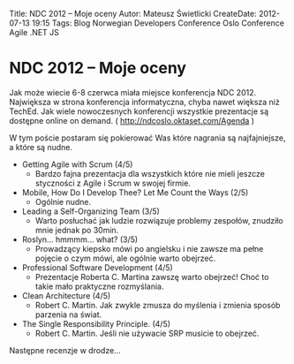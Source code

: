 Title: NDC 2012 – Moje oceny
Autor: Mateusz Świetlicki
CreateDate: 2012-07-13 19:15
Tags:	Blog
		Norwegian Developers Conference
		Oslo
		Conference
		Agile
		.NET
		JS


NDC 2012 – Moje oceny
====================

Jak może wiecie 6-8 czerwca miała miejsce konferencja NDC 2012. Największa w strona konferencja informatyczna, chyba nawet większa niż TechEd. Jak wiele nowoczesnych konferencji wszystkie prezentacje są dostępne online on demand. ( http://ndcoslo.oktaset.com/Agenda )

W tym poście postaram się pokierować Was które nagrania są najfajniejsze, a które są nudne.

- Getting Agile with Scrum (4/5)
	- Bardzo fajna prezentacja dla wszystkich które nie mieli jeszcze styczności z Agile i Scrum w swojej firmie.
- Mobile, How Do I Develop Thee? Let Me Count the Ways (2/5)
	- Ogólnie nudne.
- Leading a Self-Organizing Team (3/5)
	- Warto posłuchać  jak ludzie rozwiązuje problemy zespołów, znudziło mnie jednak po 30min.
- Roslyn... hmmmm... what? (3/5)
	- Prowadzący kiepsko mówi po angielsku i nie zawsze ma pełne pojęcie o czym mówi, ale ogólnie warto obejrzeć.
- Professional Software Development (4/5)
	- Prezentacje Roberta C. Martina zawszę warto obejrzeć! Choć to takie mało praktyczne rozmyślania.
- Clean Architecture (4/5)
	- Robert C. Martin. Jak zwykle zmusza do myślenia i zmienia sposób parzenia na świat.
- The Single Responsibility Principle. (4/5)
	- Robert C. Martin. Jeśli nie używacie SRP musicie to obejrzeć.

Następne recenzje w drodze…